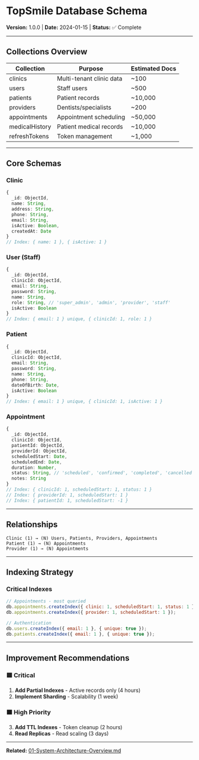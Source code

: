 # TopSmile Database Schema

**Version:** 1.0.0 | **Date:** 2024-01-15 | **Status:** ✅ Complete

---

## Collections Overview

| Collection | Purpose | Estimated Docs |
|------------|---------|----------------|
| clinics | Multi-tenant clinic data | ~100 |
| users | Staff users | ~500 |
| patients | Patient records | ~10,000 |
| providers | Dentists/specialists | ~200 |
| appointments | Appointment scheduling | ~50,000 |
| medicalHistory | Patient medical records | ~10,000 |
| refreshTokens | Token management | ~1,000 |

---

## Core Schemas

### Clinic
```typescript
{
  _id: ObjectId,
  name: String,
  address: String,
  phone: String,
  email: String,
  isActive: Boolean,
  createdAt: Date
}
// Index: { name: 1 }, { isActive: 1 }
```

### User (Staff)
```typescript
{
  _id: ObjectId,
  clinicId: ObjectId,
  email: String,
  password: String,
  name: String,
  role: String, // 'super_admin', 'admin', 'provider', 'staff'
  isActive: Boolean
}
// Index: { email: 1 } unique, { clinicId: 1, role: 1 }
```

### Patient
```typescript
{
  _id: ObjectId,
  clinicId: ObjectId,
  email: String,
  password: String,
  name: String,
  phone: String,
  dateOfBirth: Date,
  isActive: Boolean
}
// Index: { email: 1 } unique, { clinicId: 1, isActive: 1 }
```

### Appointment
```typescript
{
  _id: ObjectId,
  clinicId: ObjectId,
  patientId: ObjectId,
  providerId: ObjectId,
  scheduledStart: Date,
  scheduledEnd: Date,
  duration: Number,
  status: String, // 'scheduled', 'confirmed', 'completed', 'cancelled'
  notes: String
}
// Index: { clinicId: 1, scheduledStart: 1, status: 1 }
// Index: { providerId: 1, scheduledStart: 1 }
// Index: { patientId: 1, scheduledStart: -1 }
```

---

## Relationships

```
Clinic (1) → (N) Users, Patients, Providers, Appointments
Patient (1) → (N) Appointments
Provider (1) → (N) Appointments
```

---

## Indexing Strategy

### Critical Indexes
```javascript
// Appointments - most queried
db.appointments.createIndex({ clinic: 1, scheduledStart: 1, status: 1 });
db.appointments.createIndex({ provider: 1, scheduledStart: 1 });

// Authentication
db.users.createIndex({ email: 1 }, { unique: true });
db.patients.createIndex({ email: 1 }, { unique: true });
```

---

## Improvement Recommendations

### 🟥 Critical
1. **Add Partial Indexes** - Active records only (4 hours)
2. **Implement Sharding** - Scalability (1 week)

### 🟧 High Priority
3. **Add TTL Indexes** - Token cleanup (2 hours)
4. **Read Replicas** - Read scaling (3 days)

---

**Related:** [01-System-Architecture-Overview.md](./01-System-Architecture-Overview.md)
